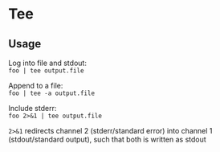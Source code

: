 # Tee

## Usage

Log into file and stdout:  
`foo | tee output.file`

Append to a file:  
`foo | tee -a output.file`

Include stderr:  
`foo 2>&1 | tee output.file`  

`2>&1` redirects channel 2 (stderr/standard error) into channel 1 (stdout/standard output), such that both is written as stdout